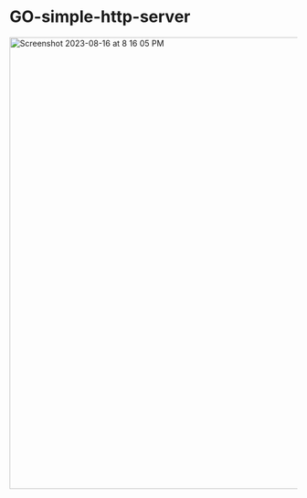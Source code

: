 # GO-simple-http-server

<img width="791" alt="Screenshot 2023-08-16 at 8 16 05 PM" src="https://github.com/sleong110/GO-simple-http-server/assets/4775923/e10e033d-3c80-4b0b-b642-40063ad13fd4">

